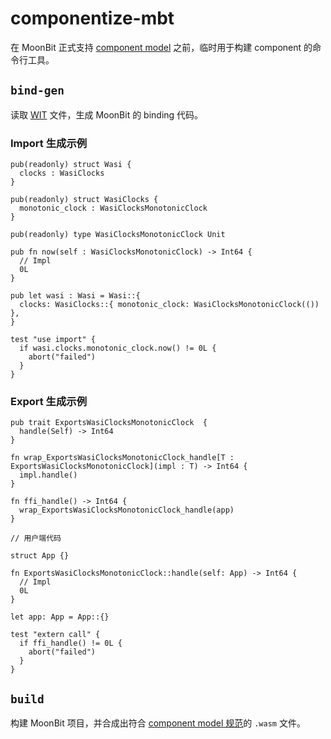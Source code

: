 # componentize-mbt

在 MoonBit 正式支持
[component model](https://github.com/WebAssembly/component-model)
之前，临时用于构建 component 的命令行工具。

## `bind-gen`

读取 [WIT](https://github.com/WebAssembly/component-model/blob/main/design/mvp/WIT.md)
文件，生成 MoonBit 的 binding 代码。

### Import 生成示例

```
pub(readonly) struct Wasi {
  clocks : WasiClocks
}

pub(readonly) struct WasiClocks {
  monotonic_clock : WasiClocksMonotonicClock
}

pub(readonly) type WasiClocksMonotonicClock Unit

pub fn now(self : WasiClocksMonotonicClock) -> Int64 {
  // Impl
  0L
}

pub let wasi : Wasi = Wasi::{
  clocks: WasiClocks::{ monotonic_clock: WasiClocksMonotonicClock(()) },
}

test "use import" {
  if wasi.clocks.monotonic_clock.now() != 0L {
    abort("failed")
  }
}
```

### Export 生成示例

```
pub trait ExportsWasiClocksMonotonicClock  {
  handle(Self) -> Int64
}

fn wrap_ExportsWasiClocksMonotonicClock_handle[T : ExportsWasiClocksMonotonicClock](impl : T) -> Int64 {
  impl.handle()
}

fn ffi_handle() -> Int64 {
  wrap_ExportsWasiClocksMonotonicClock_handle(app)
}

// 用户端代码

struct App {}

fn ExportsWasiClocksMonotonicClock::handle(self: App) -> Int64 {
  // Impl
  0L
}

let app: App = App::{}

test "extern call" {
  if ffi_handle() != 0L {
    abort("failed")
  }
}
```

## `build`

构建 MoonBit 项目，并合成出符合
[component model 规范](https://github.com/WebAssembly/component-model/blob/main/design/mvp/Binary.md)的
`.wasm` 文件。
